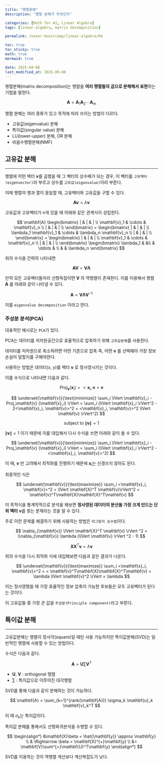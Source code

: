 ```yaml
---
title: "행렬분해"
description: "행렬 분해가 무엇인지"

categories: [Math for AI, Linear Algebra]
tags: [linear-algebra, matrix decomposition]

permalink: /naver-boostcamp/linear-algebra/04

toc: true
toc_sticky: true
math: true
mermaid: true

date: 2025-09-08
last_modified_at: 2025-09-08
---
```


행렬분해(matrix decomposition)는 행렬을 **여러 행렬들의 곱으로 분해해서 표현**하는 기법을 말한다.

$$
\mathbf{A} = \mathbf{A}_1\mathbf{A}_2 \cdots \mathbf{A}_m
$$

행렬 분해는 여러 종류가 있고 목적에 따라 쓰이는 방법이 다르다.

- 고유값(eigenvalue) 분해
- 특이값(singular value) 분해
- LU(lower-upper) 분해, OR 분해
- 비음수행렬분해(NMF)

## 고유값 분해
---------

행렬에 어떤 벡터 $\mathbf{v}$를 곱했을 때 그 벡터의 상수배가 되는 경우, 이 벡터를 `고유벡터(eigenvector)`라 부르고 상수를 `고유값(eigenvalue)`이라 부른다.

이때 행렬의 행과 열이 동일할 때, 고유벡터와 고유값을 구할 수 있다.

$$
\mathbf{A}\mathbf{v} = \lambda \mathbf{v}
$$

고유값과 고유벡터가 $n$개 있을 때 아래와 같은 관계식이 성립힌다.

$$
\mathbf{A} \begin{bmatrix}
| & | & | \\
\mathbf{v}_1 & \cdots & \mathbf{v}_n \\
| & | & | \\
\end{bmatrix} = \begin{bmatrix}
| & | & | \\
\lambda_1 \mathbf{v}_1 & \cdots & \lambda_n \mathbf{v}_n \\
| & | & | \\
\end{bmatrix} = \begin{bmatrix}
| & | & | \\
\mathbf{v}_1 & \cdots & \mathbf{v}_n \\
| & | & | \\
\end{bmatrix} \begin{bmatrix}
\lambda_1 & &\\
& \ddots & \\
& & \lambda_n
\end{bmatrix}
$$

위의 수식을 간략히 나타내면

$$
\mathbf{A}\mathbf{V} = \mathbf{V}\mathbf{\Lambda}
$$

만약 모든 고유벡터들끼리 선형독립이면 $\mathbf{V}$ 의 역행렬이 존재한다. 이를 이용해서 행렬 $\mathbf{A}$ 를 아래와 같이 나타낼 수 있다.

$$
\mathbf{A} = \mathbf{V}\mathbf{\Lambda}\mathbf{V}^{-1}
$$

이를 `eigenvalue decomposition` 이라고 한다.

### 주성분 분석(PCA)

대표적인 예시로는 `PCA`가 있다.

PCA는 데이터를 저차원공간으로 효율적으로 압축하기 위해 `고유값분해`를 사용한다.


데이터를 저차원으로 축소하려면 어떤 기준으로 압축 즉, 어떤 $\mathbf{v}$ 를 선택해야 가장 정보손실이 덜할지를 구해야한다.

사용하는 방법은 데이터(x, y)를 벡터 $\mathbf{v}$ 로 정사영시키는 것이다.

이를 수식으로 나타내면 다음과 같다.

$$
Proj_{\mathbf{v}}(\mathbf{x}_i) = <\mathbf{x}_i, \mathbf{v}> \mathbf{v}
$$

$$
\underset{\mathbf{v}}{\text{minimize}} \sum_i \lVert \mathbf{x}_i - Proj_\mathbf{v} (\mathbf{x}_i) \rVert = \sum_i (\lVert \mathbf{x}_i \rVert^2 - 2<\mathbf{x}_i, \mathbf{v}>^2 + <\mathbf{x}_i, \mathbf{v}>^2 \lVert \mathbf{v} \rVert^2)
$$

$$
\text{subject to} \ \lVert \mathbf{v} \rVert = 1
$$

$\lVert \mathbf{v} \rVert = 1$ 이기 때문에 이를 대입해서 다시 수식을 쓰면 아래와 같이 쓸 수 있다.

$$
\underset{\mathbf{v}}{\text{minimize}} \sum_i \lVert \mathbf{x}_i - Proj_\mathbf{v} (\mathbf{x}_i) \rVert = \sum_i (\lVert \mathbf{x}_i \rVert^2 - <\mathbf{x}_i, \mathbf{v}>^2)
$$

이 때, $\mathbf{v}$ 만 고려해서 최적화를 진행하기 때문에 $\mathbf{x}_i$는 신경쓰지 않아도 된다.

최종적인 식은 

$$
\underset{\mathbf{v}}{\text{maximize}} \sum_i <\mathbf{x}_i, \mathbf{v}>^2 = \lVert \mathbf{X}^T \mathbf{v}\rVert^2 = \mathbf{v}^T\mathbf{X}\mathbf{X}^T\mathbf{v}
$$

이 목적식을 통계학적으로 분석을 해보면 **정사영된 데이터의 분산을 가장 크게 만드는 단위 벡터** $\mathbf{v}$를 찾는 문제라는 것을 알 수 있다.

주로 이런 문제를 해결하기 위해 사용하는 방법은 `라그랑지 승수법`이다.

$$
\nabla_{\mathbf{v}} \lVert \mathbf{X}^T \mathbf{v} \rVert ^2 = \\nabla_{\mathbf{v}} \lambda (\lVert \mathbf{v} \rVert ^2 - 1)
$$

$$
\mathbf{X}\mathbf{X}^T \mathbf{v} = \lambda \mathbf{v}
$$

위의 수식을 다시 최적화 식에 대입해보면 다음과 같은 결과가 나온다.

$$
\underset{\mathbf{v}}{\text{maximize}} \sum_i <\mathbf{x}_i, \mathbf{v}>^2 = = \mathbf{v}^T\mathbf{X}\mathbf{X}^T\mathbf{v} = \lambda \lVert \mathbf{v}^2 \rVert = \lambda
$$

이는 정사영했을 때 가장 효율적인 정보 압축이 가능한 후보들은 모두 고유벡터가 된다는 것이다.

이 고유값들 중 가장 큰 값을 `주성분(Principle component)`라고 부른다.

## 특이값 분해
-----------

고유값분해는 행렬이 정사각(square)일 때만 사용 가능하지만 특이값분해(SVD)는 일반적인 행렬에 사용할 수 있는 방법이다.

수식은 다음과 같다.

$$
\mathbf{A} = \mathbf{U}\sum\mathbf{V}^T
$$

- $\mathbf{U}$, $\mathbf{V}$ : orthogonal 행렬
- $\sum$ : 특이값으로 이루어진 대각행렬

SVD를 통해 다음과 같이 분해하는 것이 가능하다.

$$
\mathbf{A} = \sum_{k=1}^{rank(\mathbf{A})} \sigma_k \mathbf{u}_k \mathbf{v}_k^T
$$

이 때 $\sigma_k$는 특이값이다.

특이값 분해를 통해서도 선형회귀분석을 수행할 수 있다.

$$
\begin{align*}
&\mathbf{X}\beta = \hat{\mathbf{y}} \approx \mathbf{y} \\
& \Rightarrow \beta = \mathbf{X}^{+}\mathbf{y} \\
&= \mathbf{V}\sum^{+}\mathbf{U}^T\mathbf{y}
\end{align*} 
$$

SVD를 이용하는 것이 역행렬 계산보다 계산복잡도가 낮다.